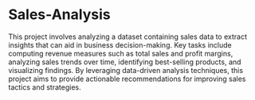 # Sales-Analysis

This project involves analyzing a dataset containing sales data to extract insights that can aid in business decision-making. 
Key tasks include computing revenue measures such as total sales and profit margins, analyzing sales trends over time, identifying best-selling products, 
and visualizing findings. 
By leveraging data-driven analysis techniques, this project aims to provide actionable recommendations for improving sales tactics and strategies.

